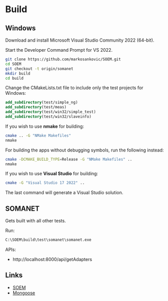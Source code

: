 # Build

## Windows

Download and install Microsoft Visual Studio Community 2022 (64-bit).

Start the Developer Command Prompt for VS 2022.

```sh
git clone https://github.com/markosankovic/SOEM.git
cd SOEM
git checkout -t origin/somanet
mkdir build
cd build
```

Change the CMakeLists.txt file to include only the test projects for Windows:

```cmake
add_subdirectory(test/simple_ng)
add_subdirectory(test/meas)
add_subdirectory(test/win32/simple_test)
add_subdirectory(test/win32/slaveinfo)
```

If you wish to use **nmake** for building:

```sh
cmake .. -G "NMake Makefiles"
nmake
```

For building the apps without debugging symbols, run the following instead:

```sh
cmake -DCMAKE_BUILD_TYPE=Release -G "NMake Makefiles" ..
nmake
```

If you wish to use **Visual Studio** for building:

```sh
cmake -G "Visual Studio 17 2022" ..
```

The last command will generate a Visual Studio solution.

## SOMANET

Gets built with all other tests.

Run:

```sh
C:\SOEM\build\test\somanet\somanet.exe
```

APIs:

- http://localhost:8000/api/getAdapters

## Links

- [SOEM](https://ms-iot.github.io/ROSOnWindows/tutorials/ethercat/soem.html)
- [Mongoose](http://mongoose.ws/)
